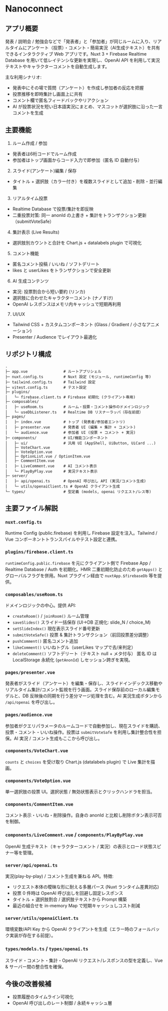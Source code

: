 # Nanoconnect

## アプリ概要

発表 / 説明会 / 勉強会などで「発表者」と「参加者」が同じルームに入り、リアルタイムにアンケート（投票）・コメント・簡易実況（AI生成テキスト）を共有できるインタラクティブ Web アプリです。Nuxt 3 + Firebase Realtime Database を用いて低レイテンシな更新を実現し、OpenAI API を利用して実況テキストやキャラクターコメントを自動生成します。

主な利用シナリオ:

- 発表中にその場で質問（アンケート）を作成し参加者の反応を把握
- 投票推移を即時集計し画面上に共有
- コメント欄で匿名フィードバックやリアクション
- AI が投票状況を短い日本語実況にまとめ、マスコットが選択肢に沿った一言コメントを生成

## 主要機能

1. ルーム作成 / 参加

- 発表者は6桁コードでルーム作成
- 参加者はトップ画面からコード入力で即参加（匿名 ID 自動付与）

2. スライド(アンケート)編集 / 保存

- タイトル + 選択肢（カラー付き）を複数スライドとして追加・削除・並行編集

3. リアルタイム投票

- Realtime Database で投票/集計を即反映
- 二重投票対策: 同一 anonId の上書き + 集計をトランザクション更新（submitVoteSafe）

4. 集計表示 (Live Results)

- 選択肢別カウントと合計を Chart.js + datalabels plugin で可視化

5. コメント機能

- 匿名コメント投稿 / いいね / ソフトデリート
- likes と userLikes をトランザクションで安全更新

6. AI 生成コンテンツ

- 実況: 投票割合から短い要約 (リンカ)
- 選択肢に合わせたキャラクターコメント (ナノすけ)
- OpenAI レスポンスはメモリ内キャッシュで短期再利用

7. UI/UX

- Tailwind CSS + カスタムコンポーネント (Glass / Gradient / 小さなアニメーション)
- Presenter / Audience でレイアウト最適化

## リポジトリ構成

```text
.
├─ app.vue                # ルートアプリシェル
├─ nuxt.config.ts         # Nuxt 設定 (モジュール, runtimeConfig 等)
├─ tailwind.config.ts     # Tailwind 設定
├─ vitest.config.ts       # テスト設定
├─ plugins/
│   └─ firebase.client.ts # Firebase 初期化 (クライアント専用)
├─ composables/
│   ├─ useRoom.ts         # ルーム・投票・コメント操作のドメインロジック
│   └─ useDbListener.ts   # Realtime DB リスナーラッパ（存在前提）
├─ pages/
│   ├─ index.vue          # トップ (発表者/参加者エントリ)
│   ├─ presenter.vue      # 発表者 UI (編集 + 集計 + コメント)
│   └─ audience.vue       # 参加者 UI (投票 + コメント + 実況)
├─ components/            # UI/機能コンポーネント
│   ├─ ui/                # 汎用 UI (AppShell, UiButton, UiCard ...)
│   ├─ VoteChart.vue
│   ├─ VoteOption.vue
│   ├─ OptionList.vue / OptionItem.vue
│   ├─ CommentItem.vue
│   ├─ LiveComment.vue    # AI コメント表示
│   └─ PlayByPlay.vue     # 実況テキスト表示
├─ server/
│   ├─ api/openai.ts      # OpenAI 呼び出し API (実況/コメント生成)
│   └─ utils/openaiClient.ts # OpenAI クライアント生成
└─ types/                 # 型定義 (models, openai リクエスト/レス等)
```

## 主要ファイル解説

### `nuxt.config.ts`

Runtime Config (public.firebase) を利用し Firebase 設定を注入。Tailwind / Vue コンポーネントトランスパイルやテスト設定と連携。

### `plugins/firebase.client.ts`

`runtimeConfig.public.firebase` を元にクライアント側で Firebase App / Realtime Database / Auth を初期化。HMR 二重初期化防止のため `getApps()` とグローバルフラグを併用。Nuxt プラグイン経由で `nuxtApp.$firebaseDb` 等を提供。

### `composables/useRoom.ts`

ドメインロジックの中心。提供 API:

- `createRoom()` / `joinRoom()` ルーム管理
- `saveSlides()` スライド一括保存 (UI→DB 正規化: slide_N / choice_M)
- `setSlideIndex()` 現在表示スライド番号更新
- `submitVoteSafe()` 投票 & 集計トランザクション（前回投票差分調整）
- `pushComment()` 匿名コメント追加
- `likeComment()` いいねトグル（userLikes マップで去/来判定）
- `deleteComment()` ソフトデリート（テキスト null + メタ付与）
匿名 ID は LocalStorage 永続化 (`getAnonId`) しセッション跨ぎを実現。

### `pages/presenter.vue`

発表者がスライド（アンケート）を編集・保存し、スライドインデックス移動やリアルタイム集計/コメント監視を行う画面。スライド保存前のローカル編集モデルと、DB 反映後の同期を行う差分マージ処理を含む。AI 実況生成ボタンから `/api/openai` を呼び出し。

### `pages/audience.vue`

参加者がクエリパラメータのルームコードで自動参加し、現在スライドを購読、投票・コメント・いいね操作。投票は `submitVoteSafe` を利用し集計整合性を担保。AI 実況 / コメント生成もここから呼び出し。

### `components/VoteChart.vue`

`counts` と `choices` を受け取り Chart.js (datalabels plugin) で Live 集計を描画。

### `components/VoteOption.vue`

単一選択肢の投票 UI。選択状態 / 無効状態表示とクリックハンドラを担当。

### `components/CommentItem.vue`

コメント表示・いいね・削除操作。自身の anonId と比較し削除ボタン表示可否を制御。

### `components/LiveComment.vue` / `components/PlayByPlay.vue`

OpenAI 生成テキスト（キャラクターコメント / 実況）の表示とロード状態スピナー等を管理。

### `server/api/openai.ts`

実況(play-by-play) / コメント生成を兼ねる API。特徴:

- リクエスト本体の曖昧な形に耐える多層パース (Nuxt ランタイム差異対応)
- 投票 0 件時は OpenAI 呼び出しを回避し固定レスポンス
- タイトル + 選択肢割合 / 選択肢テキストから Prompt 構築
- 最近の組合せを in-memory Map で短期キャッシュしコスト削減

### `server/utils/openaiClient.ts`

環境変数/API Key から OpenAI クライアントを生成（エラー時のフォールバック実装が存在する前提）。

### `types/models.ts` / `types/openai.ts`

スライド・コメント・集計・OpenAI リクエスト/レスポンスの型を定義し、Vue & サーバー間の整合性を確保。

## 今後の改善候補

- 投票履歴のタイムライン可視化
- OpenAI 呼び出しのレート制御 / 永続キャッシュ層
